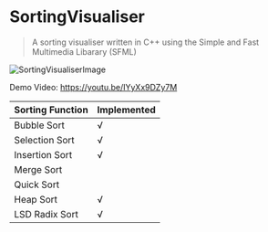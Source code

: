 # SortingVisualiser

>A sorting visualiser written in C++ using the Simple and Fast Multimedia Libarary (SFML)

![SortingVisualiserImage](https://i.imgur.com/dcaETdT.png)

Demo Video: https://youtu.be/IYyXx9DZy7M
</br>

Sorting Function | Implemented
---------------- | -----------
Bubble Sort | √
Selection Sort | √
Insertion Sort | √
Merge Sort |
Quick Sort |
Heap Sort | √
LSD Radix Sort | √
